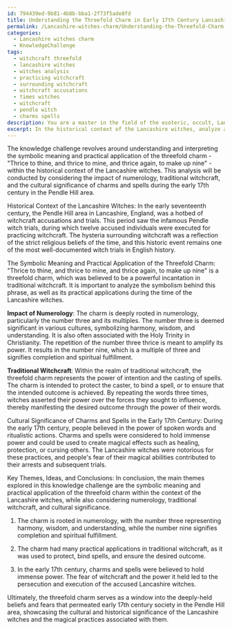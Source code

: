 ```yaml
---
id: 794439ed-9b81-4b8b-bba1-2f73f5ade8fd
title: Understanding the Threefold Charm in Early 17th Century Lancashire Witchcraft
permalink: /Lancashire-witches-charm/Understanding-the-Threefold-Charm-in-Early-17th-Century-Lancashire-Witchcraft/
categories:
  - Lancashire witches charm
  - KnowledgeChallenge
tags:
  - witchcraft threefold
  - lancashire witches
  - witches analysis
  - practicing witchcraft
  - surrounding witchcraft
  - witchcraft accusations
  - times witches
  - witchcraft
  - pendle witch
  - charms spells
description: You are a master in the field of the esoteric, occult, Lancashire witches charm and Education. You are a writer of tests, challenges, textbooks and deep knowledge on Lancashire witches charm for initiates and students to gain deep insights and understanding from. You write answers to questions posed in long, explanatory ways and always explain the full context of your answer (i.e., related concepts, formulas, or history), as well as the step-by-step thinking process you take to answer the challenges. Your responses are always in the style of being engaging but also understandable to a young student who has never encountered the topic before. Summarize the key themes, ideas, and conclusions at the end.
excerpt: In the historical context of the Lancashire witches, analyze and interpret the symbolic meaning and practical application of the threefold charm - "Thrice to thine, and thrice to mine, and thrice again, to make up nine" - considering the impact of numerology, traditional witchcraft, and the cultural significance of charms and spells during the early 17th century in the Pendle Hill area.
---
```

The knowledge challenge revolves around understanding and interpreting the symbolic meaning and practical application of the threefold charm - "Thrice to thine, and thrice to mine, and thrice again, to make up nine" - within the historical context of the Lancashire witches. This analysis will be conducted by considering the impact of numerology, traditional witchcraft, and the cultural significance of charms and spells during the early 17th century in the Pendle Hill area.

Historical Context of the Lancashire Witches:
In the early seventeenth century, the Pendle Hill area in Lancashire, England, was a hotbed of witchcraft accusations and trials. This period saw the infamous Pendle witch trials, during which twelve accused individuals were executed for practicing witchcraft. The hysteria surrounding witchcraft was a reflection of the strict religious beliefs of the time, and this historic event remains one of the most well-documented witch trials in English history.

The Symbolic Meaning and Practical Application of the Threefold Charm:
"Thrice to thine, and thrice to mine, and thrice again, to make up nine" is a threefold charm, which was believed to be a powerful incantation in traditional witchcraft. It is important to analyze the symbolism behind this phrase, as well as its practical applications during the time of the Lancashire witches.

**Impact of Numerology**: The charm is deeply rooted in numerology, particularly the number three and its multiples. The number three is deemed significant in various cultures, symbolizing harmony, wisdom, and understanding. It is also often associated with the Holy Trinity in Christianity. The repetition of the number three thrice is meant to amplify its power. It results in the number nine, which is a multiple of three and signifies completion and spiritual fulfillment.

**Traditional Witchcraft**: Within the realm of traditional witchcraft, the threefold charm represents the power of intention and the casting of spells. The charm is intended to protect the caster, to bind a spell, or to ensure that the intended outcome is achieved. By repeating the words three times, witches asserted their power over the forces they sought to influence, thereby manifesting the desired outcome through the power of their words.

Cultural Significance of Charms and Spells in the Early 17th Century: During the early 17th century, people believed in the power of spoken words and ritualistic actions. Charms and spells were considered to hold immense power and could be used to create magical effects such as healing, protection, or cursing others. The Lancashire witches were notorious for these practices, and people's fear of their magical abilities contributed to their arrests and subsequent trials.

Key Themes, Ideas, and Conclusions:
In conclusion, the main themes explored in this knowledge challenge are the symbolic meaning and practical application of the threefold charm within the context of the Lancashire witches, while also considering numerology, traditional witchcraft, and cultural significance.

1. The charm is rooted in numerology, with the number three representing harmony, wisdom, and understanding, while the number nine signifies completion and spiritual fulfillment.

2. The charm had many practical applications in traditional witchcraft, as it was used to protect, bind spells, and ensure the desired outcome.

3. In the early 17th century, charms and spells were believed to hold immense power. The fear of witchcraft and the power it held led to the persecution and execution of the accused Lancashire witches.

Ultimately, the threefold charm serves as a window into the deeply-held beliefs and fears that permeated early 17th century society in the Pendle Hill area, showcasing the cultural and historical significance of the Lancashire witches and the magical practices associated with them.
